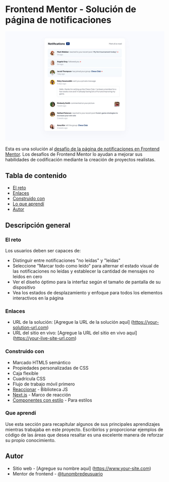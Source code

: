 # Frontend Mentor - Solución de página de notificaciones

![](/design/desktop-design.jpg)

Esta es una solución al [desafío de la página de notificaciones en Frontend Mentor](https://www.frontendmentor.io/challenges/notifications-page-DqK5QAmKbC). Los desafíos de Frontend Mentor lo ayudan a mejorar sus habilidades de codificación mediante la creación de proyectos realistas.

## Tabla de contenido

   - [El reto](#el-reto)
   - [Enlaces](#enlaces)
   - [Construido con](#construido-con)
   - [Lo que aprendí](#lo-que-aprendí)
- [Autor](#autor)

## Descripción general

### El reto

Los usuarios deben ser capaces de:

- Distinguir entre notificaciones "no leídas" y "leídas"
- Seleccione "Marcar todo como leído" para alternar el estado visual de las notificaciones no leídas y establecer la cantidad de mensajes no leídos en cero
- Ver el diseño óptimo para la interfaz según el tamaño de pantalla de su dispositivo
- Vea los estados de desplazamiento y enfoque para todos los elementos interactivos en la página

### Enlaces

- URL de la solución: [Agregue la URL de la solución aquí] (https://your-solution-url.com)
- URL del sitio en vivo: [Agregue la URL del sitio en vivo aquí] (https://your-live-site-url.com)

### Construido con

- Marcado HTML5 semántico
- Propiedades personalizadas de CSS
- Caja flexible
- Cuadrícula CSS
- Flujo de trabajo móvil primero
- [Reaccionar](https://reactjs.org/) - Biblioteca JS
- [Next.js](https://nextjs.org/) - Marco de reacción
- [Componentes con estilo](https://styled-components.com/) - Para estilos

### Que aprendí

Use esta sección para recapitular algunos de sus principales aprendizajes mientras trabajaba en este proyecto. Escribirlos y proporcionar ejemplos de código de las áreas que desea resaltar es una excelente manera de reforzar su propio conocimiento.

## Autor

- Sitio web - [Agregue su nombre aquí] (https://www.your-site.com)
- Mentor de frontend - [@tunombredeusuario](https://www.frontendmentor.io/profile/tunombredeusuario)